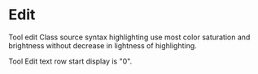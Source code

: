 # Edit

Tool edit Class source syntax highlighting 
use most color saturation and brightness without decrease in 
lightness of highlighting.

Tool Edit text row start display is "0".